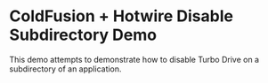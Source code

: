 
# ColdFusion + Hotwire Disable Subdirectory Demo

This demo attempts to demonstrate how to disable Turbo Drive on a subdirectory of an application.